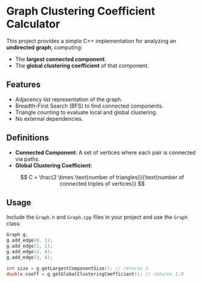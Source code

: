 # Graph Clustering Coefficient Calculator

This project provides a simple C++ implementation for analyzing an **undirected graph**, computing:

- The **largest connected component**.
- The **global clustering coefficient** of that component.

## Features

- Adjacency list representation of the graph.
- Breadth-First Search (BFS) to find connected components.
- Triangle counting to evaluate local and global clustering.
- No external dependencies.

## Definitions

- **Connected Component**: A set of vertices where each pair is connected via paths.
- **Global Clustering Coefficient**:

$$
C = \frac{2 \times \text{number of triangles}}{\text{number of connected triples of vertices}}
$$

## Usage

Include the `Graph.h` and `Graph.cpp` files in your project and use the `Graph` class:

```cpp
Graph g;
g.add_edge(0, 1);
g.add_edge(1, 2);
g.add_edge(2, 0);
g.add_edge(3, 4);

int size = g.getLargestComponentSize(); // returns 3
double coeff = g.getGlobalClusteringCoefficient(); // returns 1.0